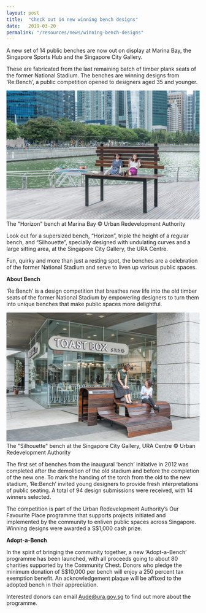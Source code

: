 ```yaml
---
layout: post
title:  "Check out 14 new winning bench designs"
date:   2019-03-20
permalink: "/resources/news/winning-bench-designs"
---
```

A new set of 14 public benches are now out on display at Marina Bay, the Singapore Sports Hub and the Singapore City Gallery.

These are fabricated from the last remaining batch of timber plank seats of the former National Stadium. The benches are winning designs from ‘Re:Bench’, a public competition opened to designers aged 35 and younger.  

![Horizon bench at Marina Bay](/images/Bench_Horizon_2019.jpg)
The "Horizon" bench at Marina Bay © Urban Redevelopment Authority

Look out for a supersized bench, “Horizon”, triple the height of a regular bench, and “Silhouette”, specially designed with undulating curves and a large sitting area, at the Singapore City Gallery, the URA Centre. 

Fun, quirky and more than just a resting spot, the benches are a celebration of the former National Stadium and serve to liven up various public spaces.

**About Bench**

‘Re:Bench’ is a design competition that breathes new life into the old timber seats of the former National Stadium by empowering designers to turn them into unique benches that make public spaces more delightful. 

![Silhouette bench at Singapore City Gallery at the URA Centre](/images/Bench_Silhouette_2019.jpg)
The "Silhouette" bench at the Singapore City Gallery, URA Centre © Urban Redevelopment Authority

The first set of benches from the inaugural ‘bench’ initiative in 2012 was completed after the demolition of the old stadium and before the completion of the new one. To mark the handing of the torch from the old to the new stadium, ‘Re:Bench’ invited young designers to provide fresh interpretations of public seating. A total of 94 design submissions were received, with 14 winners selected.

The competition is part of the Urban Redevelopment Authority’s Our Favourite Place programme that supports projects initiated and implemented by the community to enliven public spaces across Singapore. Winning designs were awarded a S$1,000 cash prize.

**Adopt-a-Bench**

In the spirit of bringing the community together, a new ‘Adopt-a-Bench’ programme has been launched, with all proceeds going to about 80 charities supported by the Community Chest. Donors who pledge the minimum donation of S$10,000 per bench will enjoy a 250 percent tax exemption benefit. An acknowledgement plaque will be affixed to the adopted bench in their appreciation. 

Interested donors can email Aude@ura.gov.sg to find out more about the programme.




